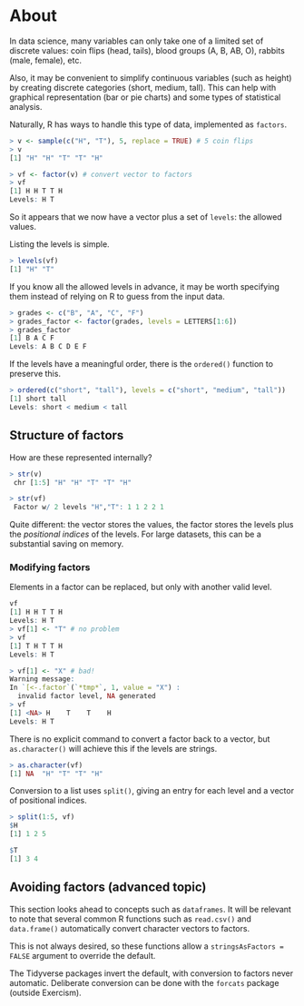 # About

In data science, many variables can only take one of a limited set of discrete values: coin flips (head, tails), blood groups (A, B, AB, O), rabbits (male, female), etc.

Also, it may be convenient to simplify continuous variables (such as height) by creating discrete categories (short, medium, tall). This can help with graphical representation (bar or pie charts) and some types of statistical analysis.

Naturally, R has ways to handle this type of data, implemented as `factors`.

```R
> v <- sample(c("H", "T"), 5, replace = TRUE) # 5 coin flips
> v
[1] "H" "H" "T" "T" "H"

> vf <- factor(v) # convert vector to factors
> vf
[1] H H T T H
Levels: H T
```

So it appears that we now have a vector plus a set of `levels`: the allowed values.

Listing the levels is simple.

 ```R
 > levels(vf)
[1] "H" "T"
```

If you know all the allowed levels in advance, it may be worth specifying them instead of relying on R to guess from the input data.

```R
> grades <- c("B", "A", "C", "F")
> grades_factor <- factor(grades, levels = LETTERS[1:6])
> grades_factor
[1] B A C F
Levels: A B C D E F
```

If the levels have a meaningful order, there is the `ordered()` function to preserve this.

```R
> ordered(c("short", "tall"), levels = c("short", "medium", "tall"))
[1] short tall 
Levels: short < medium < tall
```

## Structure of factors

How are these represented internally?

```R
> str(v)
 chr [1:5] "H" "H" "T" "T" "H"

> str(vf)
 Factor w/ 2 levels "H","T": 1 1 2 2 1
 ```

 Quite different: the vector stores the values, the factor stores the levels plus the *positional indices* of the levels. For large datasets, this can be a substantial saving on memory.

### Modifying factors

Elements in a factor can be replaced, but only with another valid level.

```R
vf
[1] H H T T H
Levels: H T
> vf[1] <- "T" # no problem
> vf
[1] T H T T H
Levels: H T

> vf[1] <- "X" # bad!
Warning message:
In `[<-.factor`(`*tmp*`, 1, value = "X") :
  invalid factor level, NA generated
> vf
[1] <NA> H    T    T    H   
Levels: H T
```

There is no explicit command to convert a factor back to a vector, but `as.character()` will achieve this if the levels are strings.

```R
> as.character(vf)
[1] NA  "H" "T" "T" "H"
```

Conversion to a list uses `split()`, giving an entry for each level and a vector of positional indices.

```R
> split(1:5, vf)
$H
[1] 1 2 5

$T
[1] 3 4
```

## Avoiding factors (advanced topic)

This section looks ahead to concepts such as `dataframes`. 
It will be relevant to note that several common R functions such as `read.csv()` and `data.frame()` automatically convert character vectors to factors.

This is not always desired, so these functions allow a `stringsAsFactors = FALSE` argument to override the default.

The Tidyverse packages invert the default, with conversion to factors never automatic.
Deliberate conversion can be done with the `forcats` package (outside Exercism).

